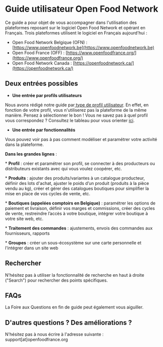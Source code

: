 # Guide utilisateur Open Food Network

Ce guide a pour objet de vous accompagner dans l'utilisation des plateformes reposant sur le logiciel Open Food Network et opérant en Français. Trois plateformes utilisent le logiciel en Français aujourd'hui :

- Open Food Network Belgique \(OFN\) : [https://www.openfoodnetwork.be](https://www.openfoodnetwork.be)  
- Open Food France \(OFF\) : [https://www.openfoodfrance.org/](https://www.openfoodfrance.org/)  
- Open Food Network Canada : [https://openfoodnetwork.ca/](https://openfoodnetwork.ca/)  


## Deux entrées possibles

* **Une entrée par profils utilisateurs**

Nous avons rédigé notre guide par[ type de profil utilisateur](https://ofnuserguidefr.gitbook.io/guide-utilisateur-open-food-france/les-differents-profils-utilisateurs). En effet, en fonction de votre profil, vous n'utiliserez pas la plateforme de la même manière. Pensez à sélectionner le bon ! Vous ne savez pas à quel profil vous correspondez ? Consultez le tableau pour vous orienter [ici](les-differents-profils-utilisateurs/).

* **Une entrée par fonctionnalités**

Vous pouvez voir pas à pas comment modéliser et paramétrer votre activité dans la plateforme.

**Dans les grandes lignes** :

\* **Profil** : créer et paramétrer son profil, se connecter à des producteurs ou distributeurs existants avec qui vous voulez coopérer, etc.  
     
\* **Produits** : ajouter des produits/variantes à un catalogue producteur, définir des lots d'achat, ajuster le poids d’un produit \(produits à la pièce vendu au kg\), créer et gérer des catalogues boutiques pour simplifier la mise en place de vos cycles de vente, etc.

\* **Boutiques \(appelées comptoirs en Belgique\)** : paramétrer les options de paiement et livraison, définir vos marges et commissions, créer des cycles de vente, restreindre l’accès à votre boutique, intégrer votre boutique à votre site web, etc.

\* **Traitement des commandes** : ajustements, envois des commandes aux fournisseurs, rapports

\* **Groupes** : créer un sous-écosystème sur une carte personnelle et l'intégrer dans un site web

## Rechercher

N'hésitez pas à utiliser la fonctionnalité de recherche en haut à droite \("Search"\) pour rechercher des points spécifiques.

## FAQs

La Foire aux Questions en fin de guide peut également vous aiguiller.

## D'autres questions ? Des améliorations ?

N'hésitez pas à nous écrire à l'adresse suivante : support\[at\]openfoodfrance.org

